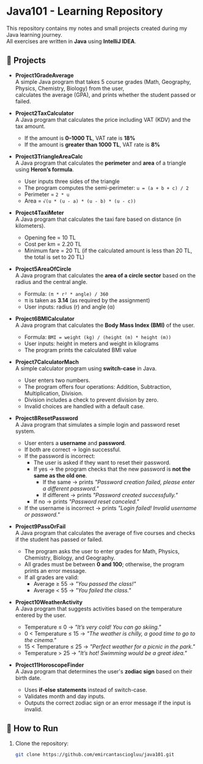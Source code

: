 # Java101 - Learning Repository

This repository contains my notes and small projects created during my Java learning journey.  
All exercises are written in **Java** using **IntelliJ IDEA**.

## 📂 Projects

- **Project1GradeAverage**  
  A simple Java program that takes 5 course grades (Math, Geography, Physics, Chemistry, Biology) from the user,  
  calculates the average (GPA), and prints whether the student passed or failed.


- **Project2TaxCalculator**  
  A Java program that calculates the price including VAT (KDV) and the tax amount.
    - If the amount is **0–1000 TL**, VAT rate is **18%**
    - If the amount is **greater than 1000 TL**, VAT rate is **8%**


- **Project3TriangleAreaCalc**  
  A Java program that calculates the **perimeter** and **area** of a triangle using **Heron’s formula**.
    - User inputs three sides of the triangle
    - The program computes the semi-perimeter: `u = (a + b + c) / 2`
    - Perimeter = `2 * u`
    - Area = `√(u * (u - a) * (u - b) * (u - c))`
  

- **Project4TaxiMeter**  
  A Java program that calculates the taxi fare based on distance (in kilometers).
    - Opening fee = 10 TL
    - Cost per km = 2.20 TL
    - Minimum fare = 20 TL (if the calculated amount is less than 20 TL, the total is set to 20 TL)


- **Project5AreaOfCircle**  
  A Java program that calculates the **area of a circle sector** based on the radius and the central angle.
    - Formula: `(π * r² * angle) / 360`
    - π is taken as **3.14** (as required by the assignment)
    - User inputs: radius (r) and angle (α)


- **Project6BMICalculator**  
  A Java program that calculates the **Body Mass Index (BMI)** of the user.
    - Formula: `BMI = weight (kg) / (height (m) * height (m))`
    - User inputs: height in meters and weight in kilograms
    - The program prints the calculated BMI value


- **Project7CalculatorMach**  
  A simple calculator program using **switch-case** in Java.
    - User enters two numbers.
    - The program offers four operations: Addition, Subtraction, Multiplication, Division.
    - Division includes a check to prevent division by zero.
    - Invalid choices are handled with a default case.


- **Project8ResetPassword**  
  A Java program that simulates a simple login and password reset system.
    - User enters a **username** and **password**.
    - If both are correct → login successful.
    - If the password is incorrect:
        - The user is asked if they want to reset their password.
        - If yes → the program checks that the new password is **not the same as the old one**.
            - If the same → prints *"Password creation failed, please enter a different password."*
            - If different → prints *"Password created successfully."*
        - If no → prints *"Password reset canceled."*
    - If the username is incorrect → prints *"Login failed! Invalid username or password."*


- **Project9PassOrFail**  
  A Java program that calculates the average of five courses and checks if the student has passed or failed.
    - The program asks the user to enter grades for Math, Physics, Chemistry, Biology, and Geography.
    - All grades must be between **0 and 100**; otherwise, the program prints an error message.
    - If all grades are valid:
        - Average ≥ 55 → *"You passed the class!"*
        - Average < 55 → *"You failed the class."*


- **Project10WeatherActivity**  
  A Java program that suggests activities based on the temperature entered by the user.
    - Temperature ≤ 0 → *"It’s very cold! You can go skiing."*
    - 0 < Temperature ≤ 15 → *"The weather is chilly, a good time to go to the cinema."*
    - 15 < Temperature ≤ 25 → *"Perfect weather for a picnic in the park."*
    - Temperature > 25 → *"It’s hot! Swimming would be a great idea."*


- **Project11HoroscopeFinder**  
  A Java program that determines the user's **zodiac sign** based on their birth date.
    - Uses **if-else statements** instead of switch-case.
    - Validates month and day inputs.
    - Outputs the correct zodiac sign or an error message if the input is invalid.


## 🚀 How to Run

1. Clone the repository:
   ```bash
   git clone https://github.com/emircantasciogluu/java101.git
